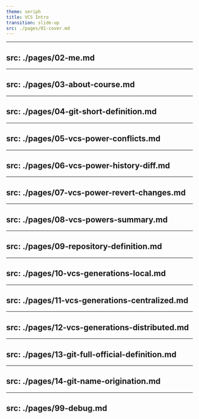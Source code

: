 ```yaml
---
theme: seriph
title: VCS Intro
transition: slide-up
src: ./pages/01-cover.md
---
```


---
src: ./pages/02-me.md
---

---
src: ./pages/03-about-course.md
---

---
src: ./pages/04-git-short-definition.md
---

---
src: ./pages/05-vcs-power-conflicts.md
---

---
src: ./pages/06-vcs-power-history-diff.md
---

---
src: ./pages/07-vcs-power-revert-changes.md
---

---
src: ./pages/08-vcs-powers-summary.md
---

---
src: ./pages/09-repository-definition.md
---

---
src: ./pages/10-vcs-generations-local.md
---

---
src: ./pages/11-vcs-generations-centralized.md
---

---
src: ./pages/12-vcs-generations-distributed.md
---

---
src: ./pages/13-git-full-official-definition.md
---

---
src: ./pages/14-git-name-origination.md
---

---
src: ./pages/99-debug.md
---
